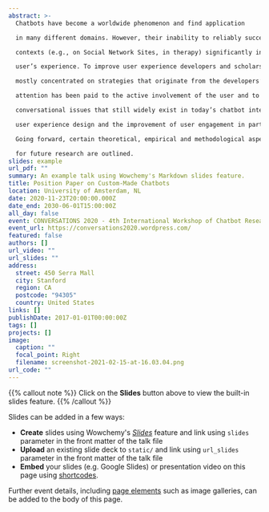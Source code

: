 ```yaml
---
abstract: >-
  Chatbots have become a worldwide phenomenon and find application

  in many different domains. However, their inability to reliably succeed in social

  contexts (e.g., on Social Network Sites, in therapy) significantly influences the

  user’s experience. To improve user experience developers and scholars have

  mostly concentrated on strategies that originate from the developers’ side. Less

  attention has been paid to the active involvement of the user and to potential customization options. Several psychological mechanisms suggest active customization to facilitate user engagement with the technology and potentially cushion

  conversational issues that still widely exist in today’s chatbot interactions. Reviewing existing literature and related empirical findings on this topic, we advocate the position that active User-Chatbot-Customization has great potential for

  user experience design and the improvement of user engagement in particular.

  Going forward, certain theoretical, empirical and methodological aspects discussed here must be overcome in order to further exploit this potential. Directions

  for future research are outlined.
slides: example
url_pdf: ""
summary: An example talk using Wowchemy's Markdown slides feature.
title: Position Paper on Custom-Made Chatbots
location: University of Amsterdam, NL
date: 2020-11-23T20:00:00.000Z
date_end: 2030-06-01T15:00:00Z
all_day: false
event: CONVERSATIONS 2020 - 4th International Workshop of Chatbot Research
event_url: https://conversations2020.wordpress.com/
featured: false
authors: []
url_video: ""
url_slides: ""
address:
  street: 450 Serra Mall
  city: Stanford
  region: CA
  postcode: "94305"
  country: United States
links: []
publishDate: 2017-01-01T00:00:00Z
tags: []
projects: []
image:
  caption: ""
  focal_point: Right
  filename: screenshot-2021-02-15-at-16.03.04.png
url_code: ""
---
```


{{% callout note %}}
Click on the **Slides** button above to view the built-in slides feature.
{{% /callout %}}

Slides can be added in a few ways:

- **Create** slides using Wowchemy's [*Slides*](https://wowchemy.com/docs/managing-content/#create-slides) feature and link using `slides` parameter in the front matter of the talk file
- **Upload** an existing slide deck to `static/` and link using `url_slides` parameter in the front matter of the talk file
- **Embed** your slides (e.g. Google Slides) or presentation video on this page using [shortcodes](https://wowchemy.com/docs/writing-markdown-latex/).

Further event details, including [page elements](https://wowchemy.com/docs/writing-markdown-latex/) such as image galleries, can be added to the body of this page.
